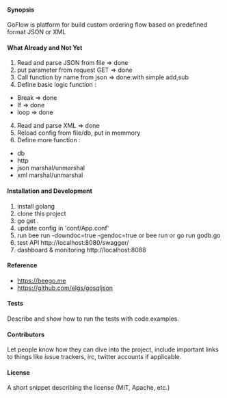 #### Synopsis

GoFlow is platform for build custom ordering flow based on predefined format JSON or XML

#### What Already and Not Yet
 1. Read and parse JSON from file => done
 2. put parameter from request GET => done
 2. Call function by name from json => done:with simple add,sub 
 3. Define basic logic function :
 - Break => done
 - If => done
 - loop  => done
 
 4. Read and parse XML => done
 5. Reload config from file/db, put in memmory 
 5. Define more function : 
 - db
 - http
 - json marshal/unmarshal
 - xml marshal/unmarshal

#### Installation and Development

1. install golang
2. clone this project
3. go get .
4. update config in 'conf/App.conf'
5. run bee run -downdoc=true -gendoc=true 
    or bee run
    or go run godb.go
6. test API http://localhost:8080/swagger/
7. dashboard & monitoring http://localhost:8088

#### Reference
- https://beego.me
- https://github.com/elgs/gosqljson


#### Tests

Describe and show how to run the tests with code examples.

#### Contributors

Let people know how they can dive into the project, include important links to things like issue trackers, irc, twitter accounts if applicable.

#### License

A short snippet describing the license (MIT, Apache, etc.)
